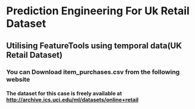 # Prediction Engineering For Uk Retail Dataset
## Utilising FeatureTools using temporal data(UK Retail Dataset)


### You can Download item_purchases.csv from the following website  
#### The dataset for this case is freely available at http://archive.ics.uci.edu/ml/datasets/online+retail
